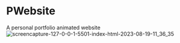 # PWebsite
A personal portfolio animated website 
![screencapture-127-0-0-1-5501-index-html-2023-08-19-11_36_35](https://github.com/Nandareddy7/Personal_Website/assets/110484284/766b0de1-d6b0-4fbe-97cd-c75922292965)
